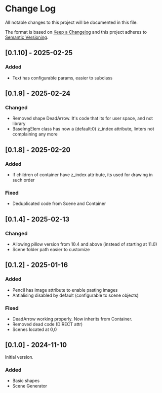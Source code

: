 # Change Log
All notable changes to this project will be documented in this file.

The format is based on [Keep a Changelog](http://keepachangelog.com/)
and this project adheres to [Semantic Versioning](http://semver.org/).

## [0.1.10] - 2025-02-25

### Added

  - Text has configurable params, easier to subclass


## [0.1.9] - 2025-02-24

### Changed

  - Removed shape DeadArrow. It's code that its for user space, and not library
  - BaseImgElem class has now a (default:0) z_index attribute, linters not complaining any more

## [0.1.8] - 2025-02-20

### Added

  - If children of container have z_index attribute, its used for drawing in such order

### Fixed
  - Deduplicated code from Scene and Container

## [0.1.4] - 2025-02-13

### Changed

  - Allowing pillow version from 10.4 and above (instead of starting at 11.0)
  - Scene folder path easier to customize

## [0.1.2] - 2025-01-16

### Added

  - Pencil has image attribute to enable pasting images
  - Antialising disabled by default (configurable to scene objects)

### Fixed

  - DeadArrow working properly. Now inherits from Container.
  - Removed dead code (DIRECT attr)
  - Scenes located at 0,0

## [0.1.0] - 2024-11-10

Initial version.

### Added
  - Basic shapes
  - Scene Generator
